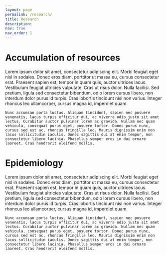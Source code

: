 ```yaml
---
layout: page
permalink: /research/
title: Research
description:
nav: true
nav_order: 1
---
```


<div class="post">
  <h1 class="post-title">Accumulation of resources</h1>

  <article>
    Lorem ipsum dolor sit amet, consectetur adipiscing elit. Morbi feugiat eget nisl in sodales. Donec eros diam, porttitor ut massa eu, cursus consectetur erat. Praesent sapien est, tempor in quam quis, auctor ultrices lacus. Vestibulum feugiat ultricies vulputate. Cras ut risus dolor. Nulla facilisi. Sed pretium, ligula sed consectetur bibendum, odio lorem cursus libero, non interdum dolor purus id turpis. Cras lobortis tincidunt nisi non varius. Integer rhoncus leo ullamcorper, cursus magna id, imperdiet quam.

    Nunc accumsan porta luctus. Aliquam tincidunt, sapien nec posuere venenatis, lacus turpis efficitur dui, ac viverra odio justo sit amet lectus. Curabitur auctor pulvinar lorem ac gravida. Nullam nec quam vehicula, consequat purus eget, posuere tortor. Donec purus nunc, cursus sed est ac, rhoncus fringilla leo. Mauris dignissim enim non lacus sollicitudin iaculis. Donec sagittis dui at enim tempor, non consectetur libero lacinia. Phasellus semper eros in dui ornare laoreet. Cras hendrerit eleifend mollis.
  </article>
</div>


<div class="post">
  <h1 class="post-title">Epidemiology</h1>

  <article>
    Lorem ipsum dolor sit amet, consectetur adipiscing elit. Morbi feugiat eget nisl in sodales. Donec eros diam, porttitor ut massa eu, cursus consectetur erat. Praesent sapien est, tempor in quam quis, auctor ultrices lacus. Vestibulum feugiat ultricies vulputate. Cras ut risus dolor. Nulla facilisi. Sed pretium, ligula sed consectetur bibendum, odio lorem cursus libero, non interdum dolor purus id turpis. Cras lobortis tincidunt nisi non varius. Integer rhoncus leo ullamcorper, cursus magna id, imperdiet quam.

    Nunc accumsan porta luctus. Aliquam tincidunt, sapien nec posuere venenatis, lacus turpis efficitur dui, ac viverra odio justo sit amet lectus. Curabitur auctor pulvinar lorem ac gravida. Nullam nec quam vehicula, consequat purus eget, posuere tortor. Donec purus nunc, cursus sed est ac, rhoncus fringilla leo. Mauris dignissim enim non lacus sollicitudin iaculis. Donec sagittis dui at enim tempor, non consectetur libero lacinia. Phasellus semper eros in dui ornare laoreet. Cras hendrerit eleifend mollis.
  </article>
</div>